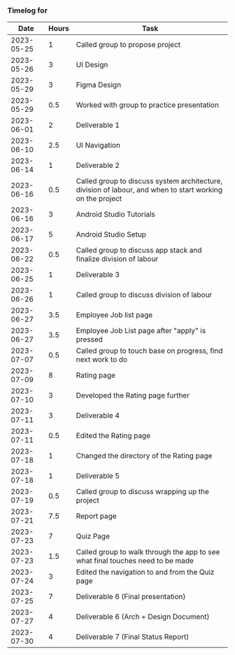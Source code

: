 ### Timelog for 

|   Date   | Hours | Task |
|----------|-------|------|
|2023-05-25|1|Called group to propose project|
|2023-05-26|3|UI Design|
|2023-05-29|3|Figma Design|
|2023-05-29|0.5|Worked with group to practice presentation|
|2023-06-01|2|Deliverable 1|
|2023-06-10|2.5|UI Navigation|
|2023-06-14|1|Deliverable 2|
|2023-06-16|0.5|Called group to discuss system architecture, division of labour, and when to start working on the project|
|2023-06-16|3|Android Studio Tutorials|
|2023-06-17|5|Android Studio Setup|
|2023-06-22|0.5|Called group to discuss app stack and finalize division of labour|
|2023-06-25|1|Deliverable 3|
|2023-06-26|1|Called group to discuss division of labour|
|2023-06-27|3.5|Employee Job list page|
|2023-06-27|3.5|Employee Job List page after "apply" is pressed|
|2023-07-07|0.5|Called group to touch base on progress, find next work to do|
|2023-07-09|8|Rating page|
|2023-07-10|3|Developed the Rating page further|
|2023-07-11|3|Deliverable 4|
|2023-07-11|0.5|Edited the Rating page|
|2023-07-18|1|Changed the directory of the Rating page|
|2023-07-18|1|Deliverable 5|
|2023-07-19|0.5|Called group to discuss wrapping up the project|
|2023-07-21|7.5|Report page|
|2023-07-23|7|Quiz Page|
|2023-07-23|1.5|Called group to walk through the app to see what final touches need to be made|
|2023-07-24|3|Edited the navigation to and from the Quiz page|
|2023-07-25|7|Deliverable 6 (Final presentation)|
|2023-07-27|4|Deliverable 6 (Arch + Design Document)|
|2023-07-30|4|Deliverable 7 (Final Status Report)|